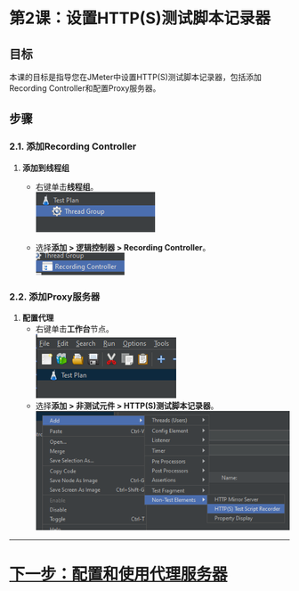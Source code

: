 # 第2课：设置HTTP(S)测试脚本记录器

## 目标
本课的目标是指导您在JMeter中设置HTTP(S)测试脚本记录器，包括添加Recording Controller和配置Proxy服务器。

## 步骤

### 2.1. 添加Recording Controller
1. **添加到线程组**
   - 右键单击**线程组**。
     <br>![thread-group-icon.png](../../../srcs/jmeter/thread-group-icon.png)

   - 选择**添加 > 逻辑控制器 > Recording Controller**。
     <br>![recording-controller-button.png](../../../srcs/jmeter/recording-controller-button.png)

### 2.2. 添加Proxy服务器
1. **配置代理**
   - 右键单击**工作台**节点。
     <br>![test-plan.png](../../../srcs/jmeter/test-plan.png)
   - 选择**添加 > 非测试元件 > HTTP(S)测试脚本记录器**。
     <br>![test-script-recorder.png](../../../srcs/jmeter/test-script-recorder.png)

---

# [下一步：配置和使用代理服务器](configuring-and-using-the-proxy-server.md)